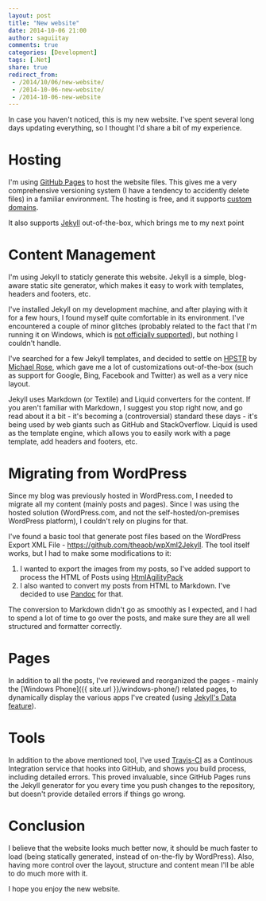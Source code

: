 ```yaml
---
layout: post
title: "New website"
date: 2014-10-06 21:00
author: saguiitay
comments: true
categories: [Development]
tags: [.Net]
share: true
redirect_from:
 - /2014/10/06/new-website/
 - /2014-10-06-new-website/
 - /2014-10-06-new-website
---
```

In case you haven't noticed, this is my new website. I've spent several long days updating everything, so I thought I'd share a bit of my experience.

# Hosting

I'm using [GitHub Pages](http://https://pages.github.com/) to host the website files.
This gives me a very comprehensive versioning system (I have a tendency to accidently delete files) in a familiar environment. The hosting is free,
and it supports [custom domains](https://help.github.com/articles/about-custom-domains-for-github-pages-sites/).

It also supports [Jekyll](http://jekyllrb.com/) out-of-the-box, which brings me to my next point

# Content Management

I'm using Jekyll to staticly generate this website. Jekyll is a simple, blog-aware static site generator, which makes it easy to work with templates,
headers and footers, etc.

I've installed Jekyll on my development machine, and after playing with it for a few hours, I found myself quite comfortable in its environment.
I've encountered a couple of minor glitches (probably related to the fact that I'm running it on Windows, which is [not officially
supported](http://jekyllrb.com/docs/windows/#installation)), but nothing I couldn't handle.

I've searched for a few Jekyll templates, and decided to settle on [HPSTR](http://mademistakes.com/articles/hpstr-jekyll-theme/) by
[Michael Rose](http://mademistakes.com), which gave me a lot of customizations out-of-the-box (such as support for Google, Bing, Facebook and Twitter)
as well as a very nice layout.

Jekyll uses Markdown (or Textile) and Liquid converters for the content. If you aren't familiar with Markdown, I suggest you stop right now, and
go read about it a bit - it's becoming a (controversial) standard these days - it's being used by web giants such as GitHub and StackOverflow.
Liquid is used as the template engine, which allows you to easily work with a page template, add headers and footers, etc.

# Migrating from WordPress

Since my blog was previously hosted in WordPress.com, I needed to migrate all my content (mainly posts and pages). Since I was using the hosted
solution (WordPress.com, and not the self-hosted/on-premises WordPress platform), I couldn't rely on plugins for that.

I've found a basic tool that generate post files based on the WordPress Export XML File - <https://github.com/theaob/wpXml2Jekyll>. The tool itself
works, but I had to make some modifications to it:

1. I wanted to export the images from my posts, so I've added support to process the HTML of Posts using [HtmlAgilityPack](http://htmlagilitypack.codeplex.com/)
2. I also wanted to convert my posts from HTML to Markdown. I've decided to use [Pandoc](http://johnmacfarlane.net/pandoc/) for that.

The conversion to Markdown didn't go as smoothly as I expected, and I had to spend a lot of time to go over the posts, and make sure they are all
well structured and formatter correctly.

# Pages

In addition to all the posts, I've reviewed and reorganized the pages - mainly the [Windows Phone]({{ site.url }}/windows-phone/) related pages,
to dynamically display the various apps I've created (using [Jekyll's Data feature](http://jekyllrb.com/docs/datafiles/)).

# Tools

In addition to the above mentioned tool, I've used [Travis-CI](https://travis-ci.org/) as a Continous Integration service that hooks into GitHub,
and shows you build process, including detailed errors. This proved invaluable, since GitHub Pages runs the Jekyll generator for you every time you
push changes to the repository, but doesn't provide detailed errors if things go wrong.

# Conclusion

I believe that the website looks much better now, it should be much faster to load (being statically generated, instead of on-the-fly by WordPress).
Also, having more control over the layout, structure and content mean I'll be able to do much more with it.

I hope you enjoy the new website.
